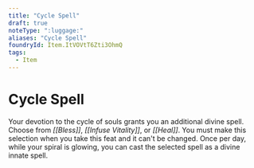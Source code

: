 ```yaml
---
title: "Cycle Spell"
draft: true
noteType: ":luggage:"
aliases: "Cycle Spell"
foundryId: Item.ItVOVtT6Zti3OhmQ
tags:
  - Item
---
```


# Cycle Spell

Your devotion to the cycle of souls grants you an additional divine spell. Choose from _[[Bless]]_, _[[Infuse Vitality]]_, or _[[Heal]]_. You must make this selection when you take this feat and it can't be changed. Once per day, while your spiral is glowing, you can cast the selected spell as a divine innate spell.
